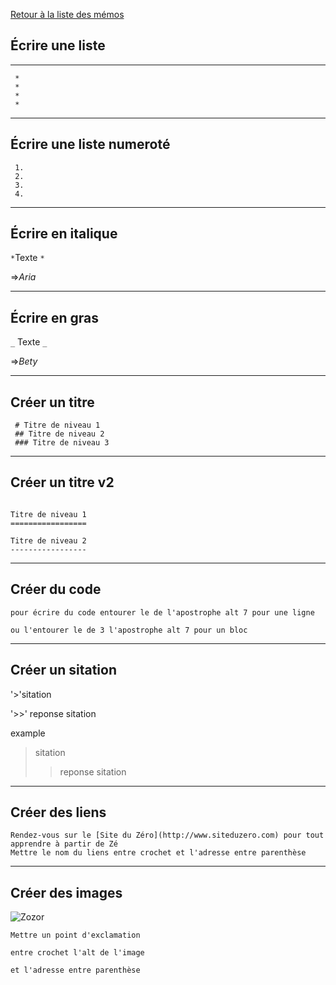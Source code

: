 [Retour à la liste des mémos](https://github.com/Sergio2008/memo/blob/master/README.md)

## Écrire une liste
***
```
 *
 *
 *
 *
```
***
## Écrire une liste numeroté

```
 1.
 2.
 3.
 4.
```
***
## Écrire en italique

` * `Texte `*`

=>*Aria*

***
## Écrire en gras

 
`_` Texte `_`

=>_Bety_

***
## Créer un titre

```
 # Titre de niveau 1
 ## Titre de niveau 2
 ### Titre de niveau 3
```
***

## Créer un titre v2

 ```
 
 Titre de niveau 1
 =================

Titre de niveau 2
 -----------------

 ```
 ***


## Créer du code

```
pour écrire du code entourer le de l'apostrophe alt 7 pour une ligne
```

```
ou l'entourer le de 3 l'apostrophe alt 7 pour un bloc
```
***

## Créer un sitation

'>'sitation 

'>>' reponse sitation

example

> sitation 
>> reponse sitation

***

## Créer des liens
```
Rendez-vous sur le [Site du Zéro](http://www.siteduzero.com) pour tout apprendre à partir de Zé
Mettre le nom du liens entre crochet et l'adresse entre parenthèse
```



***

## Créer des images
 
 ![Zozor](http://www.komrod.com/cache/blog/2011/02/tumblr_lh2wfk0Sb81qhn5p2o1_500.jpg)

```
Mettre un point d'exclamation

entre crochet l'alt de l'image

et l'adresse entre parenthèse
```


 
 
